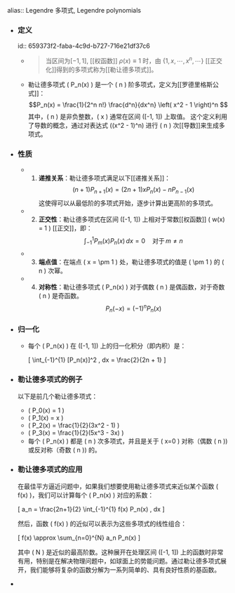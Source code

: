alias:: Legendre 多项式, Legendre polynomials

- ### 定义
  id:: 659373f2-faba-4c9d-b727-716e21df37c6
	- >当区间为$[-1,1]$, [[权函数]] $\rho(x)\equiv1$ 时，由 $\{1,x,\cdots,x^n,\cdots\}$ [[正交化]]得到的多项式称为[[勒让德多项式]]。
	- 勒让德多项式 \( P_n(x) \) 是一个 \( n \) 阶多项式，定义为[[罗德里格斯公式]]：
	  $$P_n(x) = \frac{1}{2^n n!} \frac{d^n}{dx^n} \left( x^2 - 1 \right)^n $$
	  其中，\( n \) 是非负整数，\( x \) 通常在区间 \([-1, 1]\) 上取值。
	  这个定义利用了导数的概念，通过对表达式 \((x^2 - 1)^n\) 进行 \( n \) 次[[导数]]来生成多项式。
- ### 性质
	- 1. **递推关系**：勒让德多项式满足以下[[递推关系]]：
	   $$ (n+1)P_{n+1}(x) = (2n+1) x P_n(x) - n P_{n-1}(x) $$
	   这使得可以从最低阶的多项式开始，逐步计算出更高阶的多项式。
	- 2. **正交性**：勒让德多项式在区间 \([-1, 1]\) 上相对于常数[[权函数]] \( w(x) = 1 \) [[正交]]，即：
	   $$ \int_{-1}^{1} P_m(x) P_n(x) \, dx = 0 \quad \text{对于} \, m \neq n $$
	- 3. **端点值**：在端点 \( x = \pm 1 \) 处，勒让德多项式的值是 \( \pm 1 \) 的 \( n \) 次幂。
	- 4. **对称性**：勒让德多项式 \( P_n(x) \) 对于偶数 \( n \) 是偶函数，对于奇数 \( n \) 是奇函数。
	  $$
	  P_n(-x)=(-1)^n P_n(x)
	  $$
- ### 归一化
	- 每个 \( P_n(x) \) 在 \([-1, 1]\) 上的归一化积分（即内积）是：
	  
	  \[ \int_{-1}^{1} [P_n(x)]^2 \, dx = \frac{2}{2n + 1} \]
- ### 勒让德多项式的例子
  以下是前几个勒让德多项式：
	- \( P_0(x) = 1 \)
	- \( P_1(x) = x \)
	- \( P_2(x) = \frac{1}{2}(3x^2 - 1) \)
	- \( P_3(x) = \frac{1}{2}(5x^3 - 3x) \)
	- 每个 \( P_n(x) \) 都是 \( n \) 次多项式，并且是关于 \( x=0 \) 对称（偶数 \( n \)) 或反对称（奇数 \( n \)) 的。
- ### 勒让德多项式的应用
  
  在最佳平方逼近问题中，如果我们想要使用勒让德多项式来近似某个函数 \( f(x) \)，我们可以计算每个 \( P_n(x) \) 对应的系数：
  
  \[ a_n = \frac{2n+1}{2} \int_{-1}^{1} f(x) P_n(x) \, dx \]
  
  然后，函数 \( f(x) \) 的近似可以表示为这些多项式的线性组合：
  
  \[ f(x) \approx \sum_{n=0}^{N} a_n P_n(x) \]
  
  其中 \( N \) 是近似的最高阶数。这种展开在处理区间 \([-1, 1]\) 上的函数时非常有用，特别是在解决物理问题中，如球面上的势能问题。通过勒让德多项式展开，我们能够将复杂的函数分解为一系列简单的、具有良好性质的基函数。
-